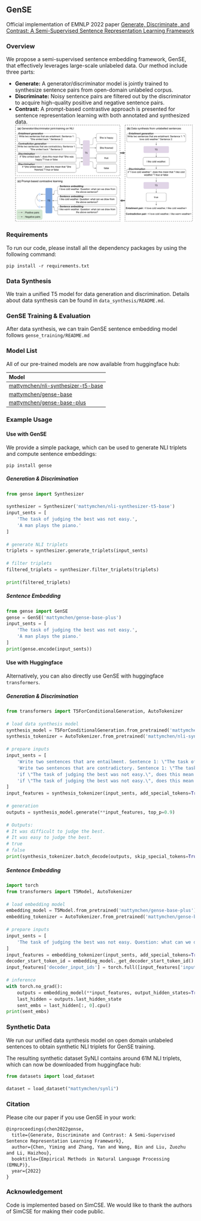 ## GenSE

Official implementation of EMNLP 2022 paper [Generate, Discriminate, and Contrast: A Semi-Supervised Sentence Representation Learning Framework](https://arxiv.org/abs/2210.16798)

### Overview
We propose a semi-supervised sentence embedding framework, GenSE, that effectively leverages large-scale unlabeled data. Our method include three parts: 
* **Generate:** A generator/discriminator model is jointly trained to synthesize sentence pairs from open-domain unlabeled corpus.
* **Discriminate:** Noisy sentence pairs are filtered out by the discriminator to acquire high-quality positive and negative sentence pairs.
* **Contrast:** A prompt-based contrastive approach is presented for sentence representation learning with both annotated and synthesized data. 
![](./figs/framework.png)

### Requirements
To run our code, please install all the dependency packages by using the following command:
```shell script
pip install -r requirements.txt
```

### Data Synthesis
We train a unified T5 model for data generation and discrimination. Details about data synthesis can be found in  ``data_synthesis/README.md``.

### GenSE Training & Evaluation
After data synthesis, we can train GenSE sentence embedding model follows ``gense_training/README.md``


### Model List
All of our pre-trained models are now available from huggingface hub:

| Model |
| :---   |
| [mattymchen/nli-synthesizer-t5-base](https://huggingface.co/mattymchen/nli-synthesizer-t5-base)   |
| [mattymchen/gense-base](https://huggingface.co/mattymchen/gense-base) |
| [mattymchen/gense-base-plus](https://huggingface.co/mattymchen/gense-base-plus) |

### Example Usage
#### Use with GenSE
We provide a simple package, which can be used to generate NLI triplets and compute sentence embeddings:
```shell script
pip install gense
```
##### Generation & Discrimination
```python
from gense import Synthesizer

synthesizer = Synthesizer('mattymchen/nli-synthesizer-t5-base')
input_sents = [
    'The task of judging the best was not easy.',
    'A man plays the piano.'
]

# generate NLI triplets
triplets = synthesizer.generate_triplets(input_sents)

# filter triplets
filtered_triplets = synthesizer.filter_triplets(triplets)

print(filtered_triplets)
```

##### Sentence Embedding
```python
from gense import GenSE
gense = GenSE('mattymchen/gense-base-plus')
input_sents = [
    'The task of judging the best was not easy.',
    'A man plays the piano.'
]
print(gense.encode(input_sents))
```

#### Use with Huggingface
Alternatively, you can also directly use GenSE with huggingface `transformers`.
##### Generation & Discrimination
```python
from transformers import T5ForConditionalGeneration, AutoTokenizer

# load data synthesis model
synthesis_model = T5ForConditionalGeneration.from_pretrained('mattymchen/nli-synthesizer-t5-base')
synthesis_tokenizer = AutoTokenizer.from_pretrained('mattymchen/nli-synthesizer-t5-base')

# prepare inputs
input_sents = [
    'Write two sentences that are entailment. Sentence 1: \"The task of judging the best was not easy.\"Sentence 2:',
    'Write two sentences that are contradictory. Sentence 1: \"The task of judging the best was not easy.\"Sentence 2:',
    'if \"The task of judging the best was not easy.\", does this mean that \" It was difficult to judge the best.\"? true or false',
    'if \"The task of judging the best was not easy.\", does this mean that \" It was easy to judge the best.\"? true or false'
]
input_features = synthesis_tokenizer(input_sents, add_special_tokens=True, padding=True, return_tensors='pt')

# generation
outputs = synthesis_model.generate(**input_features, top_p=0.9) 

# Outputs:
# It was difficult to judge the best.
# It was easy to judge the best.
# true
# false
print(synthesis_tokenizer.batch_decode(outputs, skip_special_tokens=True))
```

##### Sentence Embedding
```python
import torch
from transformers import T5Model, AutoTokenizer

# load embedding model
embedding_model = T5Model.from_pretrained('mattymchen/gense-base-plus').eval()
embedding_tokenizer = AutoTokenizer.from_pretrained('mattymchen/gense-base-plus')

# prepare inputs
input_sents = [
    'The task of judging the best was not easy. Question: what can we draw from the above sentence?',
]
input_features = embedding_tokenizer(input_sents, add_special_tokens=True, padding=True, return_tensors='pt')
decoder_start_token_id = embedding_model._get_decoder_start_token_id()
input_features['decoder_input_ids'] = torch.full([input_features['input_ids'].shape[0], 1], decoder_start_token_id)

# inference
with torch.no_grad():
    outputs = embedding_model(**input_features, output_hidden_states=True, return_dict=True)
    last_hidden = outputs.last_hidden_state
    sent_embs = last_hidden[:, 0].cpu()
print(sent_embs)
```



### Synthetic Data
We run our unified data synthesis model on open domain unlabeled sentences to obtain synthetic NLI triplets for GenSE training.

The resulting synthetic dataset SyNLI contains around 61M NLI triplets, which can now be downloaded from huggingface hub:
```python
from datasets import load_dataset

dataset = load_dataset("mattymchen/synli")
```



### Citation
Please cite our paper if you use GenSE in your work:
```
@inproceedings{chen2022gense,
  title={Generate, Discriminate and Contrast: A Semi-Supervised Sentence Representation Learning Framework},
  author={Chen, Yiming and Zhang, Yan and Wang, Bin and Liu, Zuozhu and Li, Haizhou},
  booktitle={Empirical Methods in Natural Language Processing (EMNLP)},
  year={2022}
}
```

### Acknowledgement
Code is implemented based on SimCSE. We would like to thank the authors of SimCSE for making their code public.